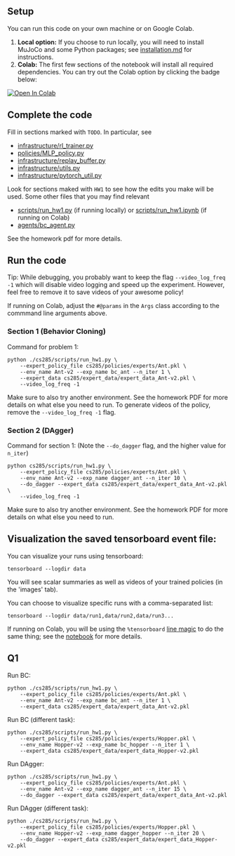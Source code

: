 ## Setup

You can run this code on your own machine or on Google Colab. 

1. **Local option:** If you choose to run locally, you will need to install MuJoCo and some Python packages; see [installation.md](installation.md) for instructions.
2. **Colab:** The first few sections of the notebook will install all required dependencies. You can try out the Colab option by clicking the badge below:

[![Open In Colab](https://colab.research.google.com/assets/colab-badge.svg)](https://colab.research.google.com/github/berkeleydeeprlcourse/homework_fall2020/blob/master/hw1/cs285/scripts/run_hw1.ipynb)

## Complete the code

Fill in sections marked with `TODO`. In particular, see
 - [infrastructure/rl_trainer.py](cs285/infrastructure/rl_trainer.py)
 - [policies/MLP_policy.py](cs285/policies/MLP_policy.py)
 - [infrastructure/replay_buffer.py](cs285/infrastructure/replay_buffer.py)
 - [infrastructure/utils.py](cs285/infrastructure/utils.py)
 - [infrastructure/pytorch_util.py](cs285/infrastructure/pytorch_util.py)

Look for sections maked with `HW1` to see how the edits you make will be used.
Some other files that you may find relevant
 - [scripts/run_hw1.py](cs285/scripts/run_hw1.py) (if running locally) or [scripts/run_hw1.ipynb](cs285/scripts/run_hw1.ipynb) (if running on Colab)
 - [agents/bc_agent.py](cs285/agents/bc_agent.py)

See the homework pdf for more details.

## Run the code

Tip: While debugging, you probably want to keep the flag `--video_log_freq -1` which will disable video logging and speed up the experiment. However, feel free to remove it to save videos of your awesome policy!

If running on Colab, adjust the `#@params` in the `Args` class according to the commmand line arguments above.

### Section 1 (Behavior Cloning)
Command for problem 1:

```
python ./cs285/scripts/run_hw1.py \
    --expert_policy_file cs285/policies/experts/Ant.pkl \
    --env_name Ant-v2 --exp_name bc_ant --n_iter 1 \
    --expert_data cs285/expert_data/expert_data_Ant-v2.pkl \
    --video_log_freq -1
```

Make sure to also try another environment.
See the homework PDF for more details on what else you need to run.
To generate videos of the policy, remove the `--video_log_freq -1` flag.

### Section 2 (DAgger)
Command for section 1:
(Note the `--do_dagger` flag, and the higher value for `n_iter`)

```
python cs285/scripts/run_hw1.py \
    --expert_policy_file cs285/policies/experts/Ant.pkl \
    --env_name Ant-v2 --exp_name dagger_ant --n_iter 10 \
    --do_dagger --expert_data cs285/expert_data/expert_data_Ant-v2.pkl \
    --video_log_freq -1
```

Make sure to also try another environment.
See the homework PDF for more details on what else you need to run.

## Visualization the saved tensorboard event file:

You can visualize your runs using tensorboard:
```
tensorboard --logdir data
```

You will see scalar summaries as well as videos of your trained policies (in the 'images' tab).

You can choose to visualize specific runs with a comma-separated list:
```
tensorboard --logdir data/run1,data/run2,data/run3...
```

If running on Colab, you will be using the `%tensorboard` [line magic](https://ipython.readthedocs.io/en/stable/interactive/magics.html) to do the same thing; see the [notebook](cs285/scripts/run_hw1.ipynb) for more details.


## Q1

Run BC:
```
python ./cs285/scripts/run_hw1.py \
    --expert_policy_file cs285/policies/experts/Ant.pkl \
    --env_name Ant-v2 --exp_name bc_ant --n_iter 1 \
    --expert_data cs285/expert_data/expert_data_Ant-v2.pkl 
```

Run BC (different task):
```
python ./cs285/scripts/run_hw1.py \
    --expert_policy_file cs285/policies/experts/Hopper.pkl \
    --env_name Hopper-v2 --exp_name bc_hopper --n_iter 1 \
    --expert_data cs285/expert_data/expert_data_Hopper-v2.pkl 
```

Run DAgger:
```
python ./cs285/scripts/run_hw1.py \
    --expert_policy_file cs285/policies/experts/Ant.pkl \
    --env_name Ant-v2 --exp_name dagger_ant --n_iter 15 \
    --do_dagger --expert_data cs285/expert_data/expert_data_Ant-v2.pkl 
```

Run DAgger (different task):
```
python ./cs285/scripts/run_hw1.py \
    --expert_policy_file cs285/policies/experts/Hopper.pkl \
    --env_name Hopper-v2 --exp_name dagger_hopper --n_iter 20 \
    --do_dagger --expert_data cs285/expert_data/expert_data_Hopper-v2.pkl 
```
